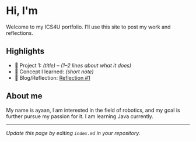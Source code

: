 # Hi, I'm <Ayaan Gupta>
Welcome to my ICS4U portfolio. I’ll use this site to post my work and reflections.

## Highlights
- 🔧 Project 1: *(title)* – *(1–2 lines about what it does)*
- 🧠 Concept I learned: *(short note)*
- 📝 Blog/Reflection: [Reflection #1](./posts/first_reflection.md)

## About me
My name is ayaan, I am interested in the field of robotics, and my goal is further pursue my passion for it.
I am learning Java currently.

---
*Update this page by editing `index.md` in your repository.*
